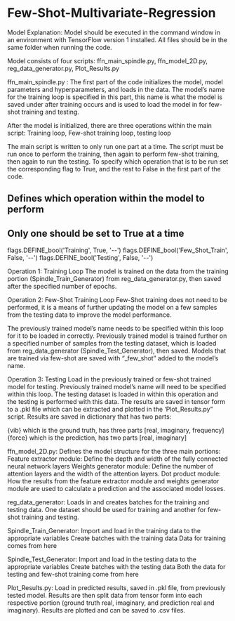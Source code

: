 # Few-Shot-Multivariate-Regression

Model Explanation: 
Model should be executed in the command window in an environment with TensorFlow version 1 installed. All files should be in the same folder when running the code. 

Model consists of four scripts: 
ffn_main_spindle.py,  ffn_model_2D.py,  reg_data_generator.py,  Plot_Results.py

ffn_main_spindle.py : 
The first part of the code initializes the model, model parameters and hyperparameters, and loads in the data. The model’s name for the training loop is specified in this part, this name is what the model is saved under after training occurs and is used to load the model in for few-shot training and testing. 

After the model is initialized, there are three operations within the main script:
Training loop, Few-shot training loop, testing loop

The main script is written to only run one part at a time. The script must be run once to perform the training, then again to perform few-shot training, then again to run the testing. To specify which operation that is to be run set the corresponding flag to True, and the rest to False in the first part of the code.

## Defines which operation within the model to perform ##
## Only one should be set to True at a time ##
flags.DEFINE_bool('Training', True, '--')
flags.DEFINE_bool('Few_Shot_Train', False, '--')
flags.DEFINE_bool('Testing', False, '--')

Operation 1: Training Loop
The model is trained on the data from the training portion (Spindle_Train_Generator) from reg_data_generator.py, then saved after the specified number of epochs. 

Operation 2: Few-Shot Training Loop
Few-Shot training does not need to be performed, it is a means of further updating the model on a few samples from the testing data to improve the model performance. 

The previously trained model’s name needs to be specified within this loop for it to be loaded in correctly. Previously trained model is trained further on a specified number of samples from the testing dataset, which is loaded from reg_data_generator (Spindle_Test_Generator), then saved. Models that are trained via few-shot are saved with “_few_shot” added to the model’s name.

Operation 3: Testing
Load in the previously trained or few-shot trained model for testing. Previously trained model’s name will need to be specified within this loop. The testing dataset is loaded in within this operation and the testing is performed with this data. The results are saved in tensor form to a .pkl file which can be extracted and plotted in the ‘Plot_Results.py” script. Results are saved in dictionary that has two parts:

{vib} which is the ground truth, has three parts [real, imaginary, frequency]
{force} which is the prediction, has two parts [real, imaginary]

ffn_model_2D.py:
Defines the model structure for the three main portions:
Feature extractor module:
	Define the depth and width of the fully connected neural network layers
Weights generator module:
	Define the number of attention layers and the width of the attention layers. 
Dot product module:
	How the results from the feature extractor module and weights generator module are used to calculate a prediction and the associated model losses. 

reg_data_generator:
Loads in and creates batches for the training and testing data. One dataset should be used for training and another for few-shot training and testing. 

Spindle_Train_Generator:
Import and load in the training data to the appropriate variables
Create batches with the training data
Data for training comes from here

Spindle_Test_Generator:
Import and load in the testing data to the appropriate variables
Create batches with the testing data
Both the data for testing and few-shot training come from here

Plot_Results.py:
Load in predicted results, saved in .pkl file, from previously tested model. Results are then split data from tensor form into each respective portion (ground truth real, imaginary, and prediction real and imaginary). Results are plotted and can be saved to .csv files. 
